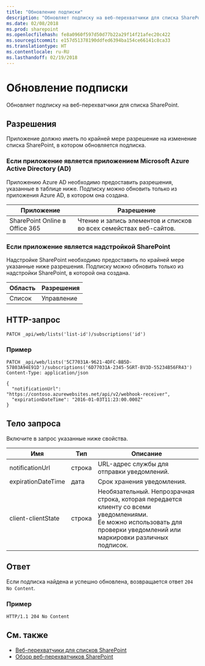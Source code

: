 ```yaml
---
title: "Обновление подписки"
description: "Обновляет подписку на веб-перехватчики для списка SharePoint."
ms.date: 02/08/2018
ms.prod: sharepoint
ms.openlocfilehash: fe8a0960f597d50d77b22a29f14f21afec20c422
ms.sourcegitcommit: e157d51378190ddfed6394ba154ce66141c8ca33
ms.translationtype: HT
ms.contentlocale: ru-RU
ms.lasthandoff: 02/19/2018
---
```

# <a name="update-a-subscription"></a>Обновление подписки

Обновляет подписку на веб-перехватчики для списка SharePoint.

## <a name="permissions"></a>Разрешения

Приложение должно иметь по крайней мере разрешение на изменение списка SharePoint, в котором обновляется подписка.  

### <a name="if-your-application-is-a-microsoft-azure-active-directory-azure-ad-application"></a>Если приложение является приложением Microsoft Azure Active Directory (AD)

Приложению Azure AD необходимо предоставить разрешения, указанные в таблице ниже. Подписку можно обновить только из приложения Azure AD, в котором она создана.

Приложение | Разрешение 
------------|------------
SharePoint Online в Office 365|Чтение и запись элементов и списков во всех семействах веб-сайтов. 

### <a name="if-your-application-is-a-sharepoint-add-in"></a>Если приложение является надстройкой SharePoint

Надстройке SharePoint необходимо предоставить по крайней мере указанные ниже разрешения. Подписку можно обновить только из надстройки SharePoint, в которой она создана.

Область | Разрешения 
------|------------
Список|Управление

## <a name="http-request"></a>HTTP-запрос

```
PATCH _api/web/lists('list-id')/subscriptions('id')
```

### <a name="example"></a>Пример

```http
PATCH _api/web/lists('5C77031A-9621-4DFC-BB5D-57803A94E91D')/subscriptions('6D77031A-2345-5GRT-BV3D-55234B56FR43')
Content-Type: application/json

{
  "notificationUrl": "https://contoso.azurewebsites.net/api/v2/webhook-receiver",
  "expirationDateTime": "2016-01-03T11:23:00.000Z"
}
```

## <a name="request-body"></a>Тело запроса

Включите в запрос указанные ниже свойства.

Имя | Тип | Описание 
-----|------|------------
notificationUrl|строка|URL-адрес службы для отправки уведомлений.
expirationDateTime|дата|Срок хранения уведомления.
client-clientState|строка|Необязательный. Непрозрачная строка, которая передается клиенту со всеми уведомлениями.<br/>Ее можно использовать для проверки уведомлений или маркировки различных подписок.


## <a name="response"></a>Ответ

Если подписка найдена и успешно обновлена, возвращается ответ `204 No Content`.

### <a name="example"></a>Пример

```http
HTTP/1.1 204 No Content
```

## <a name="see-also"></a>См. также

- [Веб-перехватчики для списков SharePoint](overview-sharepoint-list-webhooks.md)
- [Обзор веб-перехватчиков SharePoint](../overview-sharepoint-webhooks.md)